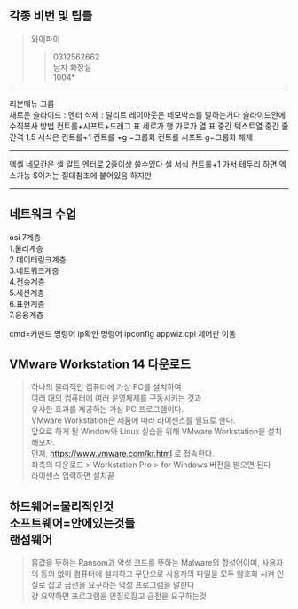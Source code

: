 각종 비번 및 팁들    
--------------

>와이파이     
> >0312562662     
>남자 화장실       
> >1004*       

* * *

리본메뉴
그룹    
새로운 슬라이드 : 엔터
삭제 : 딜리트
레이아웃은 네모박스를 말하는거다 슬라이드안에
수직복사 방법 컨트롤+시프트+드래그
표 세로가 행 가로가 열
표 중간 텍스트열 중간 줄간격 1.5
서식은 컨트롤+1 
컨트롤 +g =그룹화
컨트롤 시프트 g=그룹화 해제

* * *
엑셀 네모칸은 셀
알트 엔터로 2줄이상 쓸수있다
셀 서식 컨트롤+1 가서 테두리 하면 엑스가능
$이거는 절대참조에 붙어있음 하지만 
* * *

네트워크 수업        
------------

osi 7계층       
1.물리계층         
2.데이터링크계층     
3.네트워크계층      
4.전송계층     
5.세션계층      
6.표현계층    
7.응용계층     
   
cmd=커맨드 명령어
ip확인 명령어 ipconfig
appwiz.cpl 제어판 이동

VMware Workstation 14 다운로드 
--------------------
> 하나의 물리적인 컴퓨터에 가상 PC를 설치하여        
> 여러 대의 컴퓨터에 여러 운영체제를 구동시키는 것과    
> 유사한 효과를 제공하는 가상 PC 프로그램이다.       
> VMware Workstation은 제품에 따라 라이센스를 필요로 한다.       
> 앞으로 하게 될 Window와 Linux 실습을 위해 VMware Workstation을 설치해보자.    
> 먼저, https://www.vmware.com/kr.html 로 접속한다.       
> 좌측의 다운로드 > Workstation Pro > for Windows 버전을 받으면 된다       
> 라이센스 입력하면 설치끝              
 
하드웨어=물리적인것     
소프트웨어=안에있는것들    
랜섬웨어
-----------
> 몸값을 뜻하는 Ransom과 악성 코드를 뜻하는 Malware의 합성어이며, 사용자의 동의 없이 컴퓨터에 설치하고 무단으로 사용자의 파일을 모두 암호화 시켜 인질로 잡고 금전을 요구하는 악성 프로그램을 말한다          
> 걍 요약하면 프로그램을 인질로잡고 금전을 요구하는것            
 

